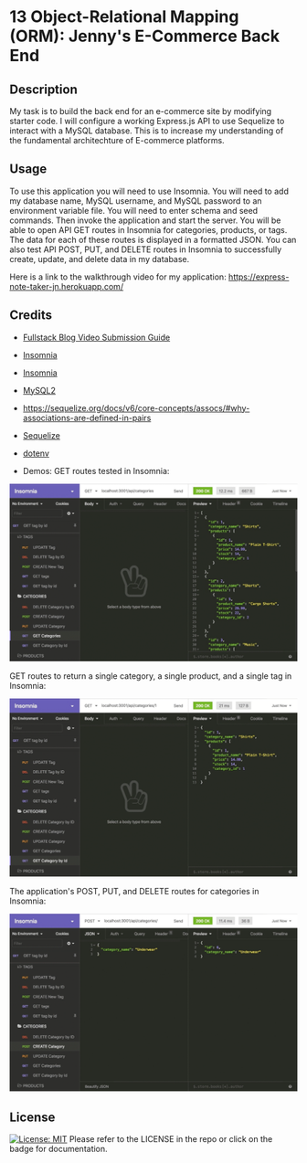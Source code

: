 # 13 Object-Relational Mapping (ORM): Jenny's E-Commerce Back End

## Description

My task is to build the back end for an e-commerce site by modifying starter code. I will configure a working Express.js API to use Sequelize to interact with a MySQL database. This is to increase my understanding of the fundamental architechture of E-commerce platforms.


## Usage

To use this application you will need to use Insomnia.
You will need to add my database name, MySQL username, and MySQL password to an environment variable file.
You will need to enter schema and seed commands. Then invoke the application and start the server.
You will be able to open API GET routes in Insomnia for categories, products, or tags.
The data for each of these routes is displayed in a formatted JSON.
You can also test API POST, PUT, and DELETE routes in Insomnia to successfully create, update, and delete data in my database.

Here is a link to the walkthrough video for my application: https://express-note-taker-jn.herokuapp.com/

## Credits

- [Fullstack Blog Video Submission Guide](https://coding-boot-camp.github.io/full-stack/computer-literacy/video-submission-guide)
- [Insomnia](https://insomnia.rest/download)
- [Insomnia](https://expressjs.com/)
- [MySQL2](https://www.npmjs.com/package/mysql)
- https://sequelize.org/docs/v6/core-concepts/assocs/#why-associations-are-defined-in-pairs
- [Sequelize](https://www.npmjs.com/package/sequelize)
- [dotenv](https://www.npmjs.com/package/dotenv)

- Demos:
  GET routes tested in Insomnia:

![In Insomnia, the user tests “GET tags,” “GET Categories,” and “GET All Products.”.](./Assets/13-orm-homework-demo-01.gif)

GET routes to return a single category, a single product, and a single tag in Insomnia:

![In Insomnia, the user tests “GET tag by id,” “GET Category by ID,” and “GET One Product.”](./Assets/13-orm-homework-demo-02.gif)

The application's POST, PUT, and DELETE routes for categories in Insomnia:

![In Insomnia, the user tests “DELETE Category by ID,” “CREATE Category,” and “UPDATE Category.”](./Assets/13-orm-homework-demo-03.gif)

## License

[![License: MIT](https://img.shields.io/badge/License-MIT-yellow.svg)](https://opensource.org/licenses/MIT)
Please refer to the LICENSE in the repo or click on the badge for documentation.
